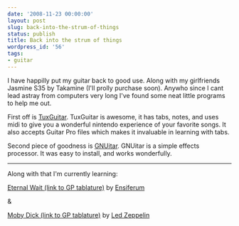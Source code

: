 ```yaml
---
date: '2008-11-23 00:00:00'
layout: post
slug: back-into-the-strum-of-things
status: publish
title: Back into the strum of things
wordpress_id: '56'
tags:
- guitar
---
```


I have happilly put my guitar back to good use. Along with my girlfriends Jasmine S35 by Takamine (I'll prolly purchase soon). Anywho since I cant lead astray from computers very long I've found some neat little programs to help me out. 

First off is [TuxGuitar](http://www.tuxguitar.com.ar). TuxGuitar is awesome, it has tabs, notes, and uses midi to give you a wonderful nintendo experience of your favorite songs. It also accepts Guitar Pro files which makes it invaluable in learning with tabs.

Second piece of goodness is [GNUitar](http://sourceforge.net/projects/gnuitar). GNUitar is a simple effects processor. It was easy to install, and works wonderfully.

------

Along with that I'm currently learning:

[Eternal Wait (link to GP tablature)](http://www.ultimate-guitar.com/tabs/e/ensiferum/eternal_wait_ver2_guitar_pro.htm) by [Ensiferum](http://www.ensiferum.com)

&

[Moby Dick (link to GP tablature)](http://www.ultimate-guitar.com/tabs/l/led_zeppelin/moby_dick_guitar_pro.htm) by [Led Zeppelin](http://www.ledzeppelin.com)
